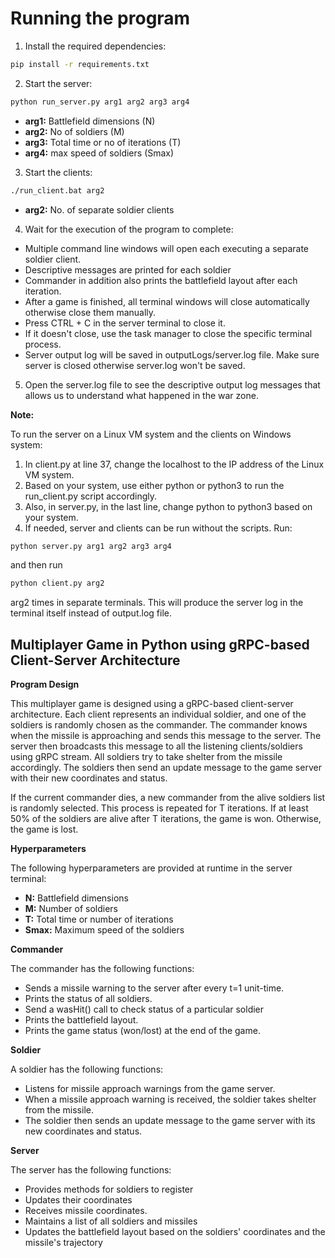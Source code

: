 <h1>Running the program</h1>

1. Install the required dependencies:

```bash
pip install -r requirements.txt
```

2. Start the server:

```bash
python run_server.py arg1 arg2 arg3 arg4
```

* **arg1:** Battlefield dimensions (N)
* **arg2:** No of soldiers (M)
* **arg3:** Total time or no of iterations (T)
* **arg4:** max speed of soldiers (Smax)

3. Start the clients:

```bash
./run_client.bat arg2
```

* **arg2:** No. of separate soldier clients

4. Wait for the execution of the program to complete:

* Multiple command line windows will open each executing a separate soldier client.
* Descriptive messages are printed for each soldier
* Commander in addition also prints the battlefield layout after each iteration.
* After a game is finished, all terminal windows will close automatically otherwise close them manually.
* Press CTRL + C in the server terminal to close it.
* If it doesn't close, use the task manager to close the specific terminal process.
* Server output log will be saved in outputLogs/server.log file. Make sure server is closed otherwise server.log won't be saved.

5. Open the server.log file to see the descriptive output log messages that allows us to understand what happened in the war zone.

**Note:**

To run the server on a Linux VM system and the clients on Windows system:

1. In client.py at line 37, change the localhost to the IP address of the Linux VM system.
2. Based on your system, use either python or python3 to run the run_client.py script accordingly.
3. Also, in server.py, in the last line, change python to python3 based on your system.
4. If needed, server and clients can be run without the scripts. Run:

```bash
python server.py arg1 arg2 arg3 arg4
```
and then run 
```bash
python client.py arg2
```
arg2 times in separate terminals. This will produce the server log in the terminal itself instead of output.log file.


## Multiplayer Game in Python using gRPC-based Client-Server Architecture

**Program Design**

This multiplayer game is designed using a gRPC-based client-server architecture. Each client represents an individual soldier, and one of the soldiers is randomly chosen as the commander. The commander knows when the missile is approaching and sends this message to the server. The server then broadcasts this message to all the listening clients/soldiers using gRPC stream. All soldiers try to take shelter from the missile accordingly. The soldiers then send an update message to the game server with their new coordinates and status.

If the current commander dies, a new commander from the alive soldiers list is randomly selected. This process is repeated for T iterations. If at least 50% of the soldiers are alive after T iterations, the game is won. Otherwise, the game is lost.

**Hyperparameters**

The following hyperparameters are provided at runtime in the server terminal:

* **N:** Battlefield dimensions
* **M:** Number of soldiers
* **T:** Total time or number of iterations
* **Smax:** Maximum speed of the soldiers

**Commander**

The commander has the following functions:

* Sends a missile warning to the server after every t=1 unit-time.
* Prints the status of all soldiers.
* Send a wasHit() call to check status of a particular soldier
* Prints the battlefield layout.
* Prints the game status (won/lost) at the end of the game.

**Soldier**

A soldier has the following functions:

* Listens for missile approach warnings from the game server.
* When a missile approach warning is received, the soldier takes shelter from the missile.
* The soldier then sends an update message to the game server with its new coordinates and status.

**Server**

The server has the following functions:

* Provides methods for soldiers to register
* Updates their coordinates
* Receives missile coordinates.
* Maintains a list of all soldiers and missiles
* Updates the battlefield layout based on the soldiers' coordinates and the missile's trajectory
